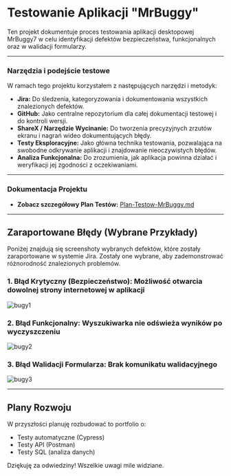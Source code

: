 
# Testowanie Aplikacji "MrBuggy"

Ten projekt dokumentuje proces testowania aplikacji desktopowej MrBuggy7 w celu identyfikacji defektów bezpieczeństwa, funkcjonalnych oraz w walidacji formularzy.

---

### Narzędzia i podejście testowe

W ramach tego projektu korzystałem z następujących narzędzi i metodyk:

* **Jira:** Do śledzenia, kategoryzowania i dokumentowania wszystkich znalezionych defektów.
* **GitHub:** Jako centralne repozytorium dla całej dokumentacji testowej i do kontroli wersji.
* **ShareX / Narzędzie Wycinanie:** Do tworzenia precyzyjnych zrzutów ekranu i nagrań wideo dokumentujących błędy.
* **Testy Eksploracyjne:** Jako główna technika testowania, pozwalająca na swobodne odkrywanie aplikacji i znajdowanie nieoczywistych błędów.
* **Analiza Funkcjonalna:** Do zrozumienia, jak aplikacja powinna działać i weryfikacji jej zgodności z oczekiwaniami.

---

### Dokumentacja Projektu

* **Zobacz szczegółowy Plan Testów:** [Plan-Testow-MrBuggy.md](https://github.com/Kamil-Szyszkowski/testy-manualne-portfolio/blob/main/TestyManualne/mrbugy/Plan-Testów.md)

---

## Zaraportowane Błędy (Wybrane Przykłady)

Poniżej znajdują się screenshoty wybranych defektów, które zostały zaraportowane w systemie Jira. Zostały one wybrane, aby zademonstrować różnorodność znalezionych problemów.

### 1. Błąd Krytyczny (Bezpieczeństwo): Możliwość otwarcia dowolnej strony internetowej w aplikacji



![bugy1](https://github.com/user-attachments/assets/624a1830-931f-4aec-9ebd-3cecb768e36b)


### 2. Błąd Funkcjonalny: Wyszukiwarka nie odświeża wyników po wyczyszczeniu



![bugy2](https://github.com/user-attachments/assets/dd0608eb-0dcf-4d81-8a02-d8dd4cf5cf1f)


### 3. Błąd Walidacji Formularza: Brak komunikatu walidacyjnego



![bugy3](https://github.com/user-attachments/assets/a5bade1a-841b-4ab3-b331-4cb5500dfde1)


---

## Plany Rozwoju

W przyszłości planuję rozbudować to portfolio o:
* Testy automatyczne (Cypress)
* Testy API (Postman)
* Testy SQL (analiza danych)

Dziękuję za odwiedziny! Wszelkie uwagi mile widziane.
